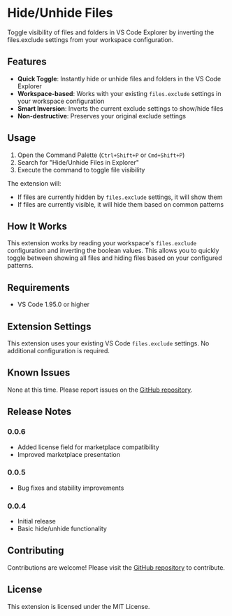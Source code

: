 # Hide/Unhide Files

Toggle visibility of files and folders in VS Code Explorer by inverting the files.exclude settings from your workspace configuration.

## Features

- **Quick Toggle**: Instantly hide or unhide files and folders in the VS Code Explorer
- **Workspace-based**: Works with your existing `files.exclude` settings in your workspace configuration
- **Smart Inversion**: Inverts the current exclude settings to show/hide files
- **Non-destructive**: Preserves your original exclude settings

## Usage

1. Open the Command Palette (`Ctrl+Shift+P` or `Cmd+Shift+P`)
2. Search for "Hide/Unhide Files in Explorer"
3. Execute the command to toggle file visibility

The extension will:
- If files are currently hidden by `files.exclude` settings, it will show them
- If files are currently visible, it will hide them based on common patterns

## How It Works

This extension works by reading your workspace's `files.exclude` configuration and inverting the boolean values. This allows you to quickly toggle between showing all files and hiding files based on your configured patterns.

## Requirements

- VS Code 1.95.0 or higher

## Extension Settings

This extension uses your existing VS Code `files.exclude` settings. No additional configuration is required.

## Known Issues

None at this time. Please report issues on the [GitHub repository](https://github.com/komondor/hide-unhide).

## Release Notes

### 0.0.6

- Added license field for marketplace compatibility
- Improved marketplace presentation

### 0.0.5

- Bug fixes and stability improvements

### 0.0.4

- Initial release
- Basic hide/unhide functionality

## Contributing

Contributions are welcome! Please visit the [GitHub repository](https://github.com/komondor/hide-unhide) to contribute.

## License

This extension is licensed under the MIT License. 